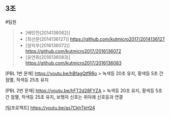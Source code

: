 3조
---

#팀원  
>- [배민천(2014136062)]  
>- [최선문(2014136127)] https://github.com/kutmicro2017/2014136127  
>- [양지우(2016136072)] https://github.com/kutmicro2017/2016136072  
>- [유연휘(2016136083)] https://github.com/kutmicro2017/2016136083

[PBL 1번 문제] https://youtu.be/hBfagQtfRRo > 녹색등 20초 유지, 황색등 5초 간 점멸, 적색등 25초 유지

[PBL 2번 문제] https://youtu.be/hFT2d28FYZA > 녹색등 20초 유지, 황색등 5초 간 점멸, 적색등 25초 유지, 보행자 신호는 위아래 신호등과 연결

[팀프로젝트] https://youtu.be/as7CkhTkH24
